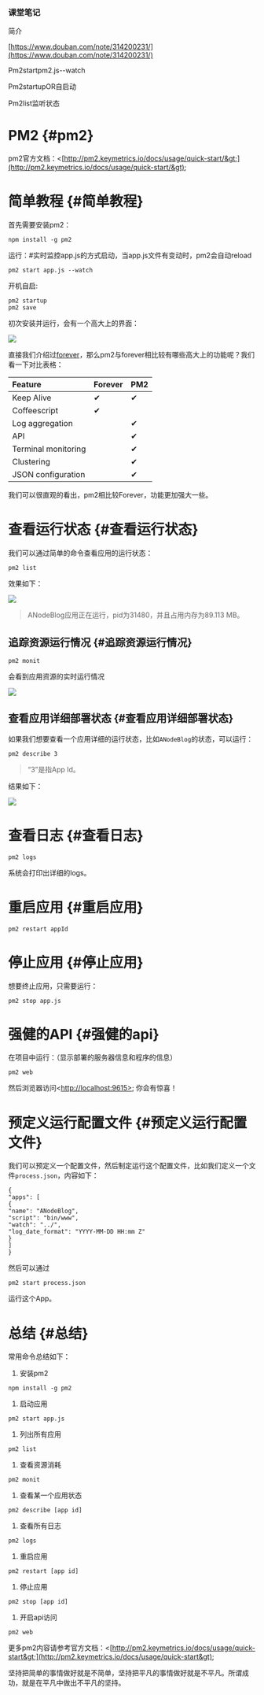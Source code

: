 ### 课堂笔记

简介

[https://www.douban.com/note/314200231/](https://www.douban.com/note/314200231/)

Pm2startpm2.js--watch

Pm2startupOR自启动

Pm2list监听状态

# PM2 {#pm2}

pm2官方文档：&lt;[http://pm2.keymetrics.io/docs/usage/quick-start/&gt;](http://pm2.keymetrics.io/docs/usage/quick-start/&gt);

# 简单教程 {#简单教程}

首先需要安装pm2：

```
npm install -g pm2
```

运行：\#实时监控app.js的方式启动，当app.js文件有变动时，pm2会自动reload

```
pm2 start app.js --watch
```

开机自启:

```
pm2 startup
pm2 save
```

初次安装并运行，会有一个高大上的界面：

![](http://upload-images.jianshu.io/upload_images/31920-a87d9f022b1bad3b.png?imageMogr2/auto-orient/strip|imageView2/2/w/1240)

直接我们介绍过[forever](http://www.jianshu.com/p/82a64aee0710)，那么pm2与forever相比较有哪些高大上的功能呢？我们看一下对比表格：

| Feature | Forever | PM2 |
| :--- | :--- | :--- |
| Keep Alive | ✔ | ✔ |
| Coffeescript | ✔ |  |
| Log aggregation |  | ✔ |
| API |  | ✔ |
| Terminal monitoring |  | ✔ |
| Clustering |  | ✔ |
| JSON configuration |  | ✔ |

我们可以很直观的看出，pm2相比较Forever，功能更加强大一些。

# 查看运行状态 {#查看运行状态}

我们可以通过简单的命令查看应用的运行状态：

```
pm2 list
```

效果如下：

![](http://upload-images.jianshu.io/upload_images/31920-460416a1351fa20b.png?imageMogr2/auto-orient/strip|imageView2/2/w/1240)

> ANodeBlog应用正在运行，pid为31480，并且占用内存为89.113 MB。

## 追踪资源运行情况 {#追踪资源运行情况}

```
pm2 monit
```

会看到应用资源的实时运行情况

![](http://upload-images.jianshu.io/upload_images/31920-d9b61b829f16f467.png?imageMogr2/auto-orient/strip|imageView2/2/w/1240)

## 查看应用详细部署状态 {#查看应用详细部署状态}

如果我们想要查看一个应用详细的运行状态，比如`ANodeBlog`的状态，可以运行：

```
pm2 describe 3
```

> “3”是指App Id。

结果如下：

![](http://upload-images.jianshu.io/upload_images/31920-7d990f92952b28c3.png?imageMogr2/auto-orient/strip|imageView2/2/w/1240)

# 查看日志 {#查看日志}

```
pm2 logs
```

系统会打印出详细的logs。

# 重启应用 {#重启应用}

```
pm2 restart appId
```

# 停止应用 {#停止应用}

想要终止应用，只需要运行：

```
pm2 stop app.js
```

# 强健的API {#强健的api}

在项目中运行：（显示部署的服务器信息和程序的信息）

```
pm2 web
```

然后浏览器访问&lt;[http://localhost:9615&gt;](http://localhost:9615&gt/); 你会有惊喜！

# 预定义运行配置文件 {#预定义运行配置文件}

我们可以预定义一个配置文件，然后制定运行这个配置文件，比如我们定义一个文件`process.json`，内容如下：

```
{
"apps": [
{
"name": "ANodeBlog",
"script": "bin/www",
"watch": "../",
"log_date_format": "YYYY-MM-DD HH:mm Z"
}
]
}
```

然后可以通过

```
pm2 start process.json
```

运行这个App。

# 总结 {#总结}

常用命令总结如下：

1. 安装pm2

```
npm install -g pm2
```

1. 启动应用

```
pm2 start app.js
```

1. 列出所有应用

```
pm2 list
```

1. 查看资源消耗

```
pm2 monit
```

1. 查看某一个应用状态

```
pm2 describe [app id]
```

1. 查看所有日志

```
pm2 logs
```

1. 重启应用

```
pm2 restart [app id]
```

1. 停止应用

```
pm2 stop [app id]
```

1. 开启api访问

```
pm2 web
```

更多pm2内容请参考官方文档：&lt;[http://pm2.keymetrics.io/docs/usage/quick-start&gt;](http://pm2.keymetrics.io/docs/usage/quick-start&gt);

坚持把简单的事情做好就是不简单，坚持把平凡的事情做好就是不平凡。所谓成功，就是在平凡中做出不平凡的坚持。

